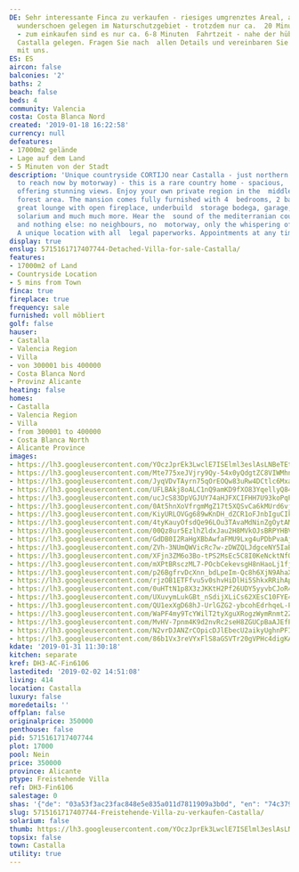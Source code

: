 ```yaml
---
DE: Sehr interessante Finca zu verkaufen - riesiges umgrenztes Areal, alles  legal,
  wunderschoen gelegen im Naturschutzgebiet - trotzdem nur ca.  20 Minuten bis Alicante
  - zum einkaufen sind es nur ca. 6-8 Minuten  Fahrtzeit - nahe der hübschen Stadt
  Castalla gelegen. Fragen Sie nach  allen Details und vereinbaren Sie einen Termin
  mit uns.
ES: ES
aircon: false
balconies: '2'
baths: 2
beach: false
beds: 4
community: Valencia
costa: Costa Blanca Nord
created: '2019-01-18 16:22:58'
currency: null
defeatures:
- 17000m2 gelände
- Lage auf dem Land
- 5 Minuten von der Stadt
description: 'Unique countryside CORTIJO near Castalla - just northern of Alicante  (comfortable
  to reach now by motorway) - this is a rare country home - spacious,  perfect and
  offering stunning views. Enjoy your own private region in the  middle of a protected
  forest area. The mansion comes fully furnished with 4  bedrooms, 2 bathroom, kitchen,
  great lounge with open fireplace, underbuild  storage bodega, garage, 3 terraces,
  solarium and much much more. Hear the  sound of the mediterranian countryside -
  and nothing else: no neighbours, no  motorway, only the whispering of the pure nature.
  A unique location with all  legal paperworks. Appointments at any time.'
display: true
enslug: 5715161717407744-Detached-Villa-for-sale-Castalla/
features:
- 17000m2 of Land
- Countryside Location
- 5 mins from Town
finca: true
fireplace: true
frequency: sale
furnished: voll möbliert
golf: false
hauser:
- Castalla
- Valencia Region
- Villa
- von 300001 bis 400000
- Costa Blanca Nord
- Provinz Alicante
heating: false
homes:
- Castalla
- Valencia Region
- Villa
- from 300001 to 400000
- Costa Blanca North
- Alicante Province
images:
- https://lh3.googleusercontent.com/YOczJprEk3LwclE7ISElml3eslAsLNBeTEtzspcVMPWN0M_0K2QOACwElQjtSOdNyFE2_piwIpLNI4uJPuvu=w640-rj-e30-l100
- https://lh3.googleusercontent.com/Mte775xeJVjry9Qy-54x0yQdgtZC8VIWMhnEcUVtYQZUdDx-eWpxPoYC13jA-ztm97Nx4QbS5vTdOwV2sHzI-Q=w640-rj-e30-l100
- https://lh3.googleusercontent.com/JyqVDvTAyrn75qOrEOQw83uRw4DCtlc6MxawNL0bKpUioFyKr9pWF6xepZ2TiC5eUrIVHQjcyzhDeGQLJdJI=w640-rj-e30-l100
- https://lh3.googleusercontent.com/UFLBAkj8oALC1nQ9amKD9fXO83YqellyQ84IIb74kUyI_CR-PTcGHVoA-eBCgBv8r7vpO2ZRKpJTyVoeEZe87Q=w640-rj-e30-l100
- https://lh3.googleusercontent.com/ucJcS83DpVGJUY74aHJFXCIFHH7U93koPqPYsb6zCmfYBnYNhZPSptqFB4ZoRWK42Kbt1PlCR-j4pxDXzFqH=w640-rj-e30-l100
- https://lh3.googleusercontent.com/0At5hnXoVfrgmMgZ17t5XQSvCa6kMUrd6vjpv1t3QuA_nlOUbtfsKelQk1iTLllKCzsjdYLYCHdJadKenD4jmQ=w640-rj-e30-l100
- https://lh3.googleusercontent.com/KiyURLOVGg689wKnDH_dZCR1oFJnbIguCIka7T0WbxdBF-CBFy5FRu-bfEAQA5P4COnFEOr7bmX4OPh-KYgC=w640-rj-e30-l100
- https://lh3.googleusercontent.com/4tyKauyOfsdQe96LOu3TAvaMdNinZgOytAMug1slqaDohd6JziZ5CgoNWVQuRX_EJwM_w1C6vGptjISeo30=w640-rj-e30-l100
- https://lh3.googleusercontent.com/00Qz8ur5EzlhZldxJau2H8MVkOJsBRPYHBVe8yizAryrkp9zeIX-yQSS-TtvvWY96KcmwhIRkOiL85EgE9hA=w640-rj-e30-l100
- https://lh3.googleusercontent.com/GdDB0I2RaHgXBbAwfaFMU9Lxg4uPDbPvaAjNHT_5J-XR2P3J5SBlmsQIYGkRu-6wZ9mFHQ20UHAU0JtDmK4=w640-rj-e30-l100
- https://lh3.googleusercontent.com/ZVh-3NUmQWVicRc7w-zDWZQLJdgceNY5IaBY7zl7GNCvvCXeiC1G96nztEebexWkbK9o9V2ffbqI3NCQUVk=w640-rj-e30-l100
- https://lh3.googleusercontent.com/XFjn3ZM6o3Bo-tPS2MsEc5C8I0KeNcktNfQBoDuQ__E-KxBBHaztk0Mgn109_DpMTrRTiEcZlDL6nnJ2RIWPpA=w640-rj-e30-l100
- https://lh3.googleusercontent.com/mXPtBRsczML7-POcbCekevsgH8nHaoLj1fj3hV-zR4vsp09ARinw-fXNJx1Q8IP3We4_D615UUbCCDIWYpYl=w640-rj-e30-l100
- https://lh3.googleusercontent.com/p26BgfrvDcXnn_bdLpeIm-Qc8h6XjN9AhaXxWa97Yrm1lEfyNaWbP-dU7LTMnCtIofcsgS_Yo3QBnYYdZY4=w640-rj-e30-l100
- https://lh3.googleusercontent.com/rjzOB1ETFfvu5v0shvHiDlHi5ShkxRRihAp7xaQzL235Bj62oZviiz6BUHRLxM_5mqMR08o-i9OEJ6K9UikB=w640-rj-e30-l100
- https://lh3.googleusercontent.com/0uHTtN1p8X3zJKKtH2Pf26UDY5yyvbCJoR4RZSnpXTChlOwnoNvKijAsAt596lxZJSF9va7zSDVkmFVAQHCF=w640-rj-e30-l100
- https://lh3.googleusercontent.com/UXuvymLukGBt_nSdijXLiCs62XEsC10FYE4btv2mlvP2kmNrcL1oIZHhSzZYBqbSeg0oWAeBuQt4xuB_dr3RQg=w640-rj-e30-l100
- https://lh3.googleusercontent.com/QU1exXgD68hJ-UrlGZG2-ybcohEdrhqeL-PN6H83FMvhQb2Gj37OWKmwt1vaaOBueccVl7-loPPJexARMcpnpQ=w640-rj-e30-l100
- https://lh3.googleusercontent.com/WaPF4my9TcYWilT2tyXguXRogzWymRnmt2ZGRUd7aaSVv3Z22hAjYxIyKwpl8S47mjN3eGT4tj1zu3vse89A=w640-rj-e30-l100
- https://lh3.googleusercontent.com/MvHV-7pnm4K9d2nvRc2seH8ZGUCpBaAJEfPb4MgOBwGqFaeiZ3xQXcWH_ErMK7xAilt69oC6SJTL5ZEDzqs=w640-rj-e30-l100
- https://lh3.googleusercontent.com/N2vrDJANZrCOpicDJlEbecU2aikyUghnPFIOK-MhWra6MRTUJhzctizCSNPwwBrTKYiNLmw-Ql-IX3uwJ5Z8UQ=w640-rj-e30-l100
- https://lh3.googleusercontent.com/86b1Vx3reVYxFlS8aGSVTr20gVPHc4digKAGQgJerEW07IRMyEVU9tu9mVqOVLeLNWXUQJITvzSF3-G5C-dW=w640-rj-e30-l100
kdate: '2019-01-31 11:30:18'
kitchen: separate
kref: DH3-AC-Fin6106
lastedited: '2019-02-02 14:51:08'
living: 414
location: Castalla
luxury: false
moredetails: ''
offplan: false
originalprice: 350000
penthouse: false
pid: 5715161717407744
plot: 17000
pool: Nein
price: 350000
province: Alicante
ptype: Freistehende Villa
ref: DH3-Fin6106
salestage: 0
shas: '{"de": "03a53f3ac23fac848e5e835a011d7811909a3b0d", "en": "74c379039372d786e1f6e936faf0efb33b688c04"}'
slug: 5715161717407744-Freistehende-Villa-zu-verkaufen-Castalla/
solarium: false
thumb: https://lh3.googleusercontent.com/YOczJprEk3LwclE7ISElml3eslAsLNBeTEtzspcVMPWN0M_0K2QOACwElQjtSOdNyFE2_piwIpLNI4uJPuvu=w400-h240-n-rj-e30-l100
topsix: false
town: Castalla
utility: true
---
```

